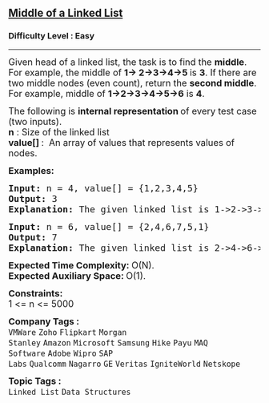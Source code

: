 <h2><a href="https://www.geeksforgeeks.org/problems/finding-middle-element-in-a-linked-list/1?page=1&category=Linked%20List&sortBy=submissions">Middle of a Linked List</a></h2><h3>Difficulty Level : Easy</h3><hr><div class="problems_problem_content__Xm_eO" style="user-select: auto;"><p style="user-select: auto;"><span style="font-size: 18px; user-select: auto;">Given head of a linked list, the task is to find the <strong style="user-select: auto;">middle</strong>. For example, the middle of <strong style="user-select: auto;">1-&gt; 2-&gt;3-&gt;4-&gt;5 </strong>is <strong style="user-select: auto;">3</strong>. If there are two middle nodes (even count), return the <strong style="user-select: auto;">second middle</strong>. For example, middle of <strong style="user-select: auto;">1-&gt;2-&gt;3-&gt;4-&gt;5-&gt;6</strong> is <strong style="user-select: auto;">4</strong>.</span></p>
<p style="user-select: auto;"><span style="font-size: 18px; user-select: auto;">The following is <strong style="user-select: auto;">internal representation </strong>of every test case</span><span style="font-size: 18px; user-select: auto;"> (two inputs).<br style="user-select: auto;"></span><span style="font-size: 18px; user-select: auto;"><strong style="user-select: auto;">n</strong> : Size of the linked list<br style="user-select: auto;"></span><strong style="user-select: auto;"><span style="font-size: 18px; user-select: auto;">value[] </span></strong><span style="font-size: 18px; user-select: auto;">:&nbsp; An array of values that represents values of nodes.</span></p>
<p style="user-select: auto;"><strong style="user-select: auto;"><span style="font-size: 18px; user-select: auto;">Examples:</span></strong></p>
<pre style="user-select: auto;"><strong style="user-select: auto;"><span style="font-size: 18px; user-select: auto;">Input: </span></strong><span style="font-size: 18px; user-select: auto;">n = 4, value[] = {1,2,3,4,5}
<strong style="user-select: auto;">Output: </strong>3 
<strong style="user-select: auto;">Explanation:</strong> The given linked list is </span><span style="font-size: 18px; user-select: auto;">1-&gt;2-&gt;3-&gt;4-&gt;5 and its m</span><span style="font-size: 18px; user-select: auto;">iddle is 3.</span>
</pre>
<pre style="user-select: auto;"><strong style="user-select: auto;"><span style="font-size: 18px; user-select: auto;">Input: </span></strong><span style="font-size: 18px; user-select: auto;">n = 6, value[] = {2,4,6,7,5,1}
<strong style="user-select: auto;">Output: </strong>7 
<strong style="user-select: auto;">Explanation:</strong> The given linked list is </span><span style="font-size: 18px; user-select: auto;">2-&gt;4-&gt;6-&gt;7-&gt;5-&gt;1 and its middle </span><span style="font-size: 18px; user-select: auto;">is 7.</span>
</pre>
<p style="user-select: auto;"><span style="font-size: 18px; user-select: auto;"><strong style="user-select: auto;">Expected Time Complexity:&nbsp;</strong>O(N).<br style="user-select: auto;"><strong style="user-select: auto;">Expected Auxiliary Space:&nbsp;</strong>O(1).</span></p>
<p style="user-select: auto;"><span style="font-size: 18px; user-select: auto;"><strong style="user-select: auto;">Constraints:</strong><br style="user-select: auto;">1 &lt;= n &lt;= 5000</span></p></div><p><span style=font-size:18px><strong>Company Tags : </strong><br><code>VMWare</code>&nbsp;<code>Zoho</code>&nbsp;<code>Flipkart</code>&nbsp;<code>Morgan Stanley</code>&nbsp;<code>Amazon</code>&nbsp;<code>Microsoft</code>&nbsp;<code>Samsung</code>&nbsp;<code>Hike</code>&nbsp;<code>Payu</code>&nbsp;<code>MAQ Software</code>&nbsp;<code>Adobe</code>&nbsp;<code>Wipro</code>&nbsp;<code>SAP Labs</code>&nbsp;<code>Qualcomm</code>&nbsp;<code>Nagarro</code>&nbsp;<code>GE</code>&nbsp;<code>Veritas</code>&nbsp;<code>IgniteWorld</code>&nbsp;<code>Netskope</code>&nbsp;<br><p><span style=font-size:18px><strong>Topic Tags : </strong><br><code>Linked List</code>&nbsp;<code>Data Structures</code>&nbsp;